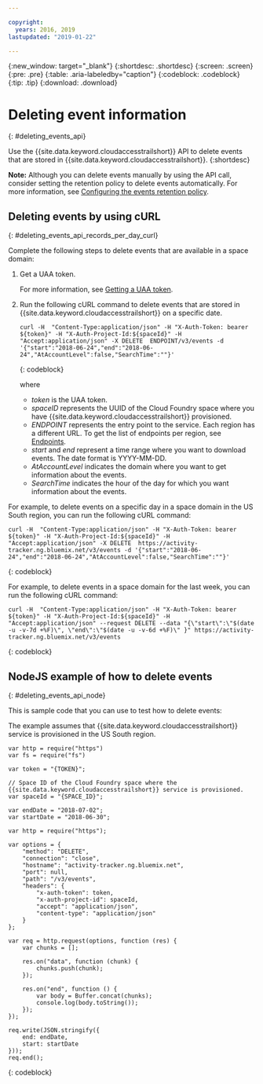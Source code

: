 ```yaml
---

copyright:
  years: 2016, 2019
lastupdated: "2019-01-22"

---
```


{:new_window: target="_blank"}
{:shortdesc: .shortdesc}
{:screen: .screen}
{:pre: .pre}
{:table: .aria-labeledby="caption"}
{:codeblock: .codeblock}
{:tip: .tip}
{:download: .download}



# Deleting event information
{: #deleting_events_api}

Use the {{site.data.keyword.cloudaccesstrailshort}} API to delete events that are stored in {{site.data.keyword.cloudaccesstrailshort}}.
{:shortdesc}

**Note:** Although you can delete events manually by using the API call, consider setting the retention policy to delete events automatically. For more information, see [Configuring the events retention policy](/docs/services/cloud-activity-tracker/how-to/configuring_retention_policy.html#configuring_retention_policy).

## Deleting events by using cURL
{: #deleting_events_api_records_per_day_curl}

Complete the following steps to delete events that are available in a space domain:

1. Get a UAA token.

    For more information, see [Getting a UAA token](/docs/services/cloud-activity-tracker/reference/auth_uaa.html#auth_uaa).

2. Run the following cURL command to delete events that are stored in {{site.data.keyword.cloudaccesstrailshort}} on a specific date.

    ```
    curl -H  "Content-Type:application/json" -H "X-Auth-Token: bearer ${token}" -H "X-Auth-Project-Id:${spaceId}" -H "Accept:application/json" -X DELETE  ENDPOINT/v3/events -d '{"start":"2018-06-24","end":"2018-06-24","AtAccountLevel":false,"SearchTime":""}'
    ```
    {: codeblock}

    where

    * *token* is the UAA token.
    * *spaceID* represents the UUID of the Cloud Foundry space where you have {{site.data.keyword.cloudaccesstrailshort}} provisioned.
    * *ENDPOINT* represents the entry point to the service. Each region has a different URL. To get the list of endpoints per region, see [Endpoints](/docs/services/cloud-activity-tracker/reference/ref_endpoints.html#api_endpoints).
    * *start* and *end* represent a time range where you want to download events. The date format is YYYY-MM-DD. 
    * *AtAccountLevel* indicates the domain where you want to get information about the events.
    * *SearchTime* indicates the hour of the day for which you want information about the events.


For example, to delete events on a specific day in a space domain in the US South region, you can run the following cURL command:

```
curl -H  "Content-Type:application/json" -H "X-Auth-Token: bearer ${token}" -H "X-Auth-Project-Id:${spaceId}" -H "Accept:application/json" -X DELETE  https://activity-tracker.ng.bluemix.net/v3/events -d '{"start":"2018-06-24","end":"2018-06-24","AtAccountLevel":false,"SearchTime":""}'
```
{: codeblock}

For example, to delete events in  a space domain for the last week, you can run the following cURL command:

```
curl -H  "Content-Type:application/json" -H "X-Auth-Token: bearer ${token}" -H "X-Auth-Project-Id:${spaceId}" -H "Accept:application/json" --request DELETE --data "{\"start\":\"$(date -u -v-7d +%F)\", \"end\":\"$(date -u -v-6d +%F)\" }" https://activity-tracker.ng.bluemix.net/v3/events
```
{: codeblock}


## NodeJS example of how to delete events
{: #deleting_events_api_node}

This is sample code that you can use to test how to delete events:

The example assumes that {{site.data.keyword.cloudaccesstrailshort}} service is provisioned in the US South region. 

```
var http = require("https")
var fs = require("fs")

var token = "{TOKEN}";

// Space ID of the Cloud Foundry space where the {{site.data.keyword.cloudaccesstrailshort}} service is provisioned.
var spaceId = "{SPACE_ID}";

var endDate = "2018-07-02";
var startDate = "2018-06-30";

var http = require("https");

var options = {
    "method": "DELETE",
    "connection": "close",
    "hostname": "activity-tracker.ng.bluemix.net",
    "port": null,
    "path": "/v3/events",
    "headers": {
        "x-auth-token": token,
        "x-auth-project-id": spaceId,
        "accept": "application/json",
        "content-type": "application/json"
    }
};

var req = http.request(options, function (res) {
    var chunks = [];

    res.on("data", function (chunk) {
        chunks.push(chunk);
    });

    res.on("end", function () {
        var body = Buffer.concat(chunks);
        console.log(body.toString());
    });
});

req.write(JSON.stringify({
    end: endDate,
    start: startDate
}));
req.end();
```
{: codeblock}